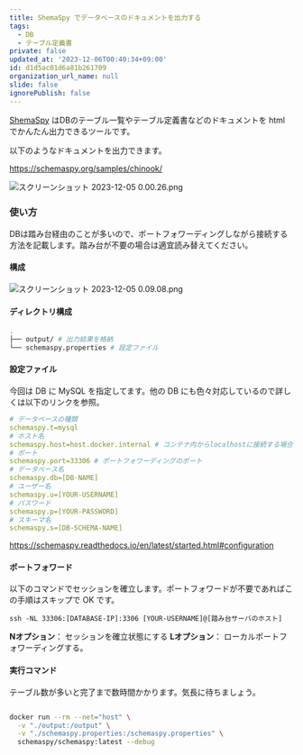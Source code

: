 ```yaml
---
title: ShemaSpy でデータベースのドキュメントを出力する
tags:
  - DB
  - テーブル定義書
private: false
updated_at: '2023-12-06T00:40:34+09:00'
id: d1d5ac01d6a81b261709
organization_url_name: null
slide: false
ignorePublish: false
---
```

[ShemaSpy](https://schemaspy.org/) はDBのテーブル一覧やテーブル定義書などのドキュメントを html でかんたん出力できるツールです。

以下のようなドキュメントを出力できます。

https://schemaspy.org/samples/chinook/

![スクリーンショット 2023-12-05 0.00.26.png](https://qiita-image-store.s3.ap-northeast-1.amazonaws.com/0/59081/a4d0144e-a6a8-fda8-f804-3e39a93b69ae.png)

### 使い方

DBは踏み台経由のことが多いので、ポートフォワーディングしながら接続する方法を記載します。踏み台が不要の場合は適宜読み替えてください。

#### 構成

![スクリーンショット 2023-12-05 0.09.08.png](https://qiita-image-store.s3.ap-northeast-1.amazonaws.com/0/59081/b24816c7-a0ac-0f2b-4e52-628cee32ca6e.png)

#### ディレクトリ構成

```sh
.
├── output/ # 出力結果を格納
└── schemaspy.properties # 設定ファイル
```

#### 設定ファイル

今回は DB に MySQL を指定してます。他の DB にも色々対応しているので詳しくは以下のリンクを参照。

```yaml
# データベースの種類
schemaspy.t=mysql
# ホスト名
schemaspy.host=host.docker.internal # コンテナ内からlocalhostに接続する場合のホスト名
# ポート
schemaspy.port=33306 # ポートフォワーディングのポート
# データベース名
schemaspy.db=[DB-NAME]
# ユーザー名
schemaspy.u=[YOUR-USERNAME]
# パスワード
schemaspy.p=[YOUR-PASSWORD]
# スキーマ名
schemaspy.s=[DB-SCHEMA-NAME]
```

https://schemaspy.readthedocs.io/en/latest/started.html#configuration

#### ポートフォワード

以下のコマンドでセッションを確立します。ポートフォワードが不要であればこの手順はスキップで OK です。

```sh:
ssh -NL 33306:[DATABASE-IP]:3306 [YOUR-USERNAME]@[踏み台サーバのホスト]
```

**Nオプション**： セッションを確立状態にする
**Lオプション**： ローカルポートフォワーディングする。

#### 実行コマンド

テーブル数が多いと完了まで数時間かかります。気長に待ちましょう。

```sh

docker run --rm --net="host" \
  -v "./output:/output" \
  -v "./schemaspy.properties:/schemaspy.properties" \
  schemaspy/schemaspy:latest --debug
```
